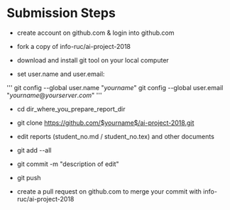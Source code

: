 # Submission Steps

- create account on github.com & login into github.com

- fork a copy of info-ruc/ai-project-2018

- download and install git tool on your local computer

- set user.name and user.email:

''' git config --global user.name "$yourname$" git config --global user.email "$yourname@yourserver.com$" '''

- cd dir_where_you_prepare_report_dir 

- git clone https://github.com/$yourname$/ai-project-2018.git

- edit reports (student_no.md / student_no.tex) and other documents

- git add --all 

- git commit -m "description of edit"

- git push

- create a pull request on github.com to merge your commit with info-ruc/ai-project-2018
